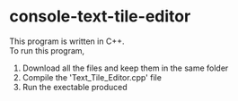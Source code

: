 # console-text-tile-editor

This program is written in C++.<br>
To run this program,<br>
1) Download all the files and keep them in the same folder<br>
2) Compile the 'Text_Tile_Editor.cpp' file<br>
3) Run the exectable produced<br>




